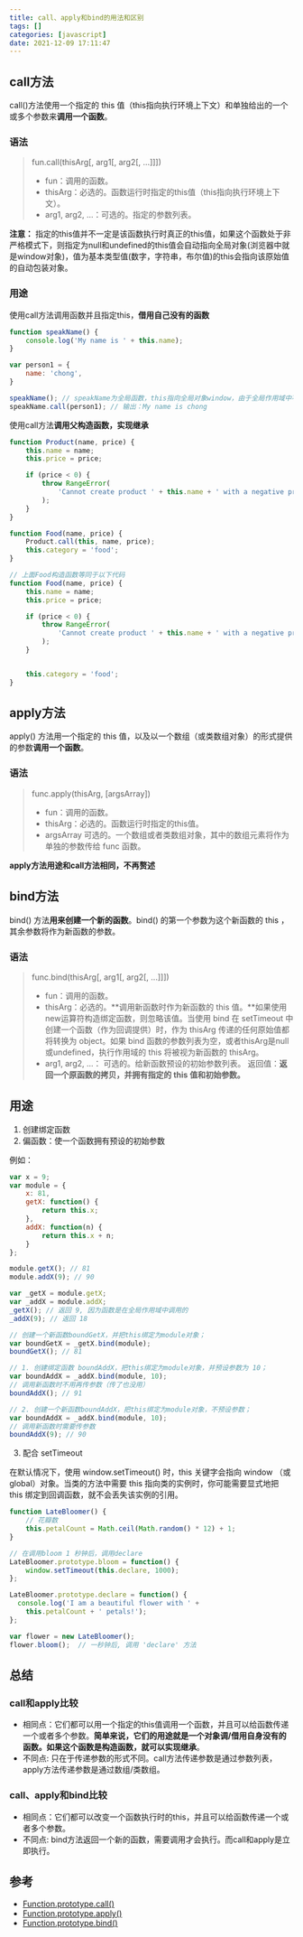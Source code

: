 ```yaml
---
title: call、apply和bind的用法和区别
tags: []
categories: [javascript]
date: 2021-12-09 17:11:47
---
```



## call方法

call()方法使用一个指定的 this 值（this指向执行环境上下文）和单独给出的一个或多个参数来**调用一个函数**。

### 语法

> fun.call(thisArg[, arg1[, arg2[, ...]]])
>    * fun：调用的函数。
>    * thisArg：必选的。函数运行时指定的this值（this指向执行环境上下文）。
>    * arg1, arg2, ...：可选的。指定的参数列表。


**注意：** 指定的this值并不一定是该函数执行时真正的this值，如果这个函数处于非严格模式下，则指定为null和undefined的this值会自动指向全局对象(浏览器中就是window对象)，值为基本类型值(数字，字符串，布尔值)的this会指向该原始值的自动包装对象。

### 用途

使用call方法调用函数并且指定this，**借用自己没有的函数**

```js
function speakName() {
    console.log('My name is ' + this.name);
}

var person1 = {
    name: 'chong',
}

speakName(); // speakName为全局函数，this指向全局对象window，由于全局作用域中不存在变量name，所以输出：My name is
speakName.call(person1); // 输出：My name is chong
```

使用call方法**调用父构造函数，实现继承**

```js
function Product(name, price) {
    this.name = name;
    this.price = price;

    if (price < 0) {
        throw RangeError(
            'Cannot create product ' + this.name + ' with a negative price'
        );
    }
}

function Food(name, price) {
    Product.call(this, name, price);
    this.category = 'food';
}

// 上面Food构造函数等同于以下代码
function Food(name, price) {
    this.name = name;
    this.price = price;

    if (price < 0) {
        throw RangeError(
            'Cannot create product ' + this.name + ' with a negative price'
        );
    }


    this.category = 'food';
}
```

## apply方法

apply() 方法用一个指定的 this 值，以及以一个数组（或类数组对象）的形式提供的参数**调用一个函数**。

### 语法

> func.apply(thisArg, [argsArray])
>    * fun：调用的函数。
>    * thisArg：必选的。函数运行时指定的this值。
>    * argsArray 可选的。一个数组或者类数组对象，其中的数组元素将作为单独的参数传给 func 函数。

**apply方法用途和call方法相同，不再赘述**


## bind方法

bind() 方法**用来创建一个新的函数**。bind() 的第一个参数为这个新函数的 this ，其余参数将作为新函数的参数。

### 语法

> func.bind(thisArg[, arg1[, arg2[, ...]]])
>    * fun：调用的函数。
>    * thisArg：必选的。**调用新函数时作为新函数的 this 值。**如果使用new运算符构造绑定函数，则忽略该值。当使用 bind 在 setTimeout 中创建一个函数（作为回调提供）时，作为 thisArg 传递的任何原始值都将转换为 object。如果 bind 函数的参数列表为空，或者thisArg是null或undefined，执行作用域的 this 将被视为新函数的 thisArg。
>    * arg1, arg2, ...： 可选的。给新函数预设的初始参数列表。
>    返回值：**返回一个原函数的拷贝，并拥有指定的 this 值和初始参数。**

## 用途

1. 创建绑定函数
2. 偏函数：使一个函数拥有预设的初始参数

例如：

```js
var x = 9;
var module = {
    x: 81,
    getX: function() {
        return this.x;
    },
    addX: function(n) {
        return this.x + n;
    }
};

module.getX(); // 81
module.addX(9); // 90

var _getX = module.getX;
var _addX = module.addX;
_getX(); // 返回 9, 因为函数是在全局作用域中调用的
_addX(9); // 返回 18

// 创建一个新函数boundGetX，并把this绑定为module对象；
var boundGetX = _getX.bind(module);
boundGetX(); // 81

// 1. 创建绑定函数 boundAddX，把this绑定为module对象，并预设参数为 10；
var boundAddX = _addX.bind(module, 10);
// 调用新函数时不用再传参数（传了也没用）
boundAddX(); // 91

// 2. 创建一个新函数boundAddX，把this绑定为module对象，不预设参数；
var boundAddX = _addX.bind(module, 10);
// 调用新函数时需要传参数
boundAddX(9); // 90
```

3. 配合 setTimeout

在默认情况下，使用 window.setTimeout() 时，this 关键字会指向 window （或 global）对象。当类的方法中需要 this 指向类的实例时，你可能需要显式地把 this 绑定到回调函数，就不会丢失该实例的引用。

```js
function LateBloomer() {
    // 花瓣数
    this.petalCount = Math.ceil(Math.random() * 12) + 1;
}

// 在调用bloom 1 秒钟后，调用declare
LateBloomer.prototype.bloom = function() {
    window.setTimeout(this.declare, 1000);
};

LateBloomer.prototype.declare = function() {
  console.log('I am a beautiful flower with ' +
    this.petalCount + ' petals!');
};

var flower = new LateBloomer();
flower.bloom();  // 一秒钟后, 调用 'declare' 方法
```

## 总结

### call和apply比较

- 相同点：它们都可以用一个指定的this值调用一个函数，并且可以给函数传递一个或者多个参数。**简单来说，它们的用途就是一个对象调/借用自身没有的函数。如果这个函数是构造函数，就可以实现继承**。
- 不同点: 只在于传递参数的形式不同。call方法传递参数是通过参数列表，apply方法传递参数是通过数组/类数组。

### call、apply和bind比较

- 相同点：它们都可以改变一个函数执行时的this，并且可以给函数传递一个或者多个参数。
- 不同点: bind方法返回一个新的函数，需要调用才会执行。而call和apply是立即执行。
## 参考

- [Function.prototype.call()](https://developer.mozilla.org/zh-CN/docs/Web/JavaScript/Reference/Global_Objects/Function/call)
- [Function.prototype.apply()](https://developer.mozilla.org/zh-CN/docs/Web/JavaScript/Reference/Global_Objects/Function/apply)
- [Function.prototype.bind()](https://developer.mozilla.org/zh-CN/docs/Web/JavaScript/Reference/Global_Objects/Function/bind)